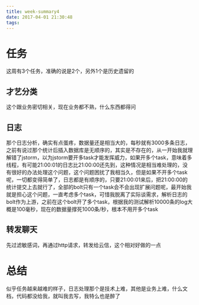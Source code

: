 ```yaml
---
title: week-summary4
date: 2017-04-01 21:30:48
tags:
---
```


# 任务
这周有3个任务，准确的说是2个，另外1个是历史遗留的
## 才艺分类
这个跟业务密切相关，现在业务都不熟，什么东西都得问
## 日志
那个日志分析，确实有点蛋疼，数据量还是相当大的，每秒就有3000多条日志，之前有说过那个统计后插入数据库是无顺序的，其实是不存在的，从一开始我就理解错了jstorm，以为jstorm要开多task才能发挥威力，如果开多个task，意味着多线程，有可能21:00:01的日志比21:00:00还先到，这种情况是相当难处理的，没有很好的办法处理这个问题，这个问题困扰了我相当久，但是如果不开多个task呢，一切都变得简单了，日志都是有顺序的，只要21:00:01来后，把21:00:00的统计提交上去就行了，全部的bolt只有一个task会不会出现扩展问题呢，最开始我就是担心这个问题，一直考虑多个task，可惜我脱离了实际谈需求，解析日志的bolt作为上游，之前在这个bolt开了多个task，根据我的测试解析10000条的log大概是100毫秒，现在的数据量撑死1000条/秒，根本不用开多个task
## 转发聊天
先过滤敏感词，再通过http请求，转发给云信，这个相对好做的一点
# 总结
似乎任务越来越难的样子，日志处理那个是技术上难，其他是业务上难，什么文档，代码都没给我，就叫我去写，我特么也是醉了
